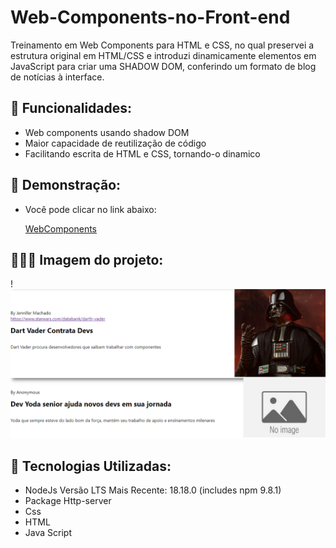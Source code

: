 # Web-Components-no-Front-end

Treinamento em Web Components para HTML e CSS, no qual preservei a estrutura original em HTML/CSS e introduzi dinamicamente elementos em 
JavaScript para criar uma SHADOW DOM, conferindo um formato de blog de notícias à interface.


## 📱 Funcionalidades: 
- Web components usando shadow DOM
- Maior capacidade de reutilização de código
- Facilitando escrita de HTML e CSS, tornando-o dinamico


## 🤳 Demonstração:
- Você pode clicar no link abaixo:

  [WebComponents](https://ihaunt.github.io/Web-Components-no-Front-end/)

## 👩🏻‍💻 Imagem do projeto:


!![Imagem](/assets/img/projeto.png)


## 🤖 Tecnologias Utilizadas:

- NodeJs Versão LTS Mais Recente: 18.18.0 (includes npm 9.8.1)
- Package Http-server
- Css
- HTML
- Java Script

